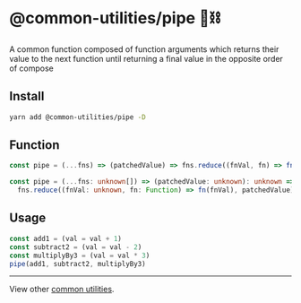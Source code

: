 # @common-utilities/pipe 🧰⛓

A common function composed of function arguments which returns their value to the next function until returning a final value in the opposite order of compose

## Install

```bash
yarn add @common-utilities/pipe -D
```

## Function

```javascript
const pipe = (...fns) => (patchedValue) => fns.reduce((fnVal, fn) => fn(fnVal), patchedValue)
```

```typescript
const pipe = (...fns: unknown[]) => (patchedValue: unknown): unknown =>
  fns.reduce((fnVal: unknown, fn: Function) => fn(fnVal), patchedValue)
```

## Usage

```javascript
const add1 = (val = val + 1)
const subtract2 = (val = val - 2)
const multiplyBy3 = (val = val * 3)
pipe(add1, subtract2, multiplyBy3)
```

---

View other [common utilities](../../README.md).
